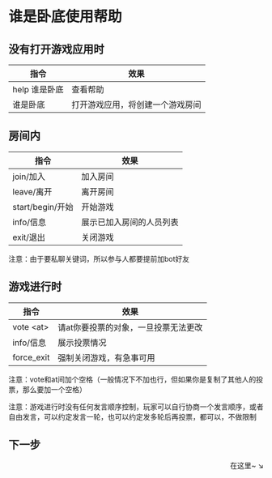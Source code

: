# 谁是卧底使用帮助

## 没有打开游戏应用时

指令|效果
-|-
help 谁是卧底 | 查看帮助
谁是卧底 | 打开游戏应用，将创建一个游戏房间

## 房间内

指令|效果 
-|-
join/加入 | 加入房间
leave/离开 | 离开房间
start/begin/开始 | 开始游戏
info/信息 | 展示已加入房间的人员列表
exit/退出 | 关闭游戏 

注意：由于要私聊关键词，所以参与人都要提前加bot好友

## 游戏进行时

指令|效果 
-|-
vote \<at\> | 请at你要投票的对象，一旦投票无法更改
info/信息 | 展示投票情况
force_exit | 强制关闭游戏，有急事可用

注意：vote和at间加个空格（一般情况下不加也行，但如果你是复制了其他人的投票，那么要加一个空格）

注意：游戏进行时没有任何发言顺序控制，玩家可以自行协商一个发言顺序，或者自由发言，可以约定发言一轮，也可以约定发多轮后再投票，都可以，不做限制

## 下一步

<div align="right">
    在这里~ ↘
</div>

